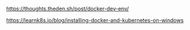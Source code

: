 
<https://thoughts.theden.sh/post/docker-dev-env/>

<https://learnk8s.io/blog/installing-docker-and-kubernetes-on-windows>
